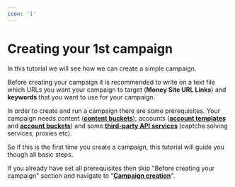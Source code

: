```yaml
---
icon: '1'
---
```


# Creating your 1st campaign

In this tutorial we will see how we can create a simple campaign.&#x20;

Before creating your campaign it is recommended to write on a text file which URLs you want your campaign to target (**Money Site URL Links**) and **keywords** that you want to use for your campaign.

In order to create and run a campaign there are some prerequisites. Your campaign needs content ([**content buckets**](../../documentation/content-buckets/)), accounts ([**account templates**](../../documentation/account-templates/) and [**account buckets**](../../documentation/account-buckets/)) and some [**third-party API services**](../../documentation/settings/third-party-api.md) (captcha solving services, proxies etc).

So if this is the first time you create a campaign, this tutorial will guide you though all basic steps.

If you already have set all prerequisites then skip "Before creating your campaign" section and navigate to "[**Campaign creation**](creating-your-campaign/)".
